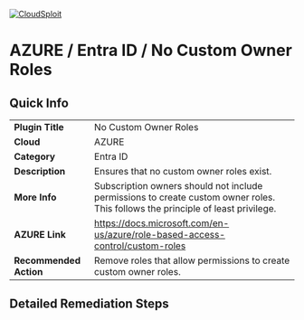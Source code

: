 [![CloudSploit](https://cloudsploit.com/img/logo-new-big-text-100.png "CloudSploit")](https://cloudsploit.com)

# AZURE / Entra ID / No Custom Owner Roles

## Quick Info

| | |
|-|-|
| **Plugin Title** | No Custom Owner Roles |
| **Cloud** | AZURE |
| **Category** | Entra ID |
| **Description** | Ensures that no custom owner roles exist. |
| **More Info** | Subscription owners should not include permissions to create custom owner roles. This follows the principle of least privilege. |
| **AZURE Link** | https://docs.microsoft.com/en-us/azure/role-based-access-control/custom-roles |
| **Recommended Action** | Remove roles that allow permissions to create custom owner roles. |

## Detailed Remediation Steps





